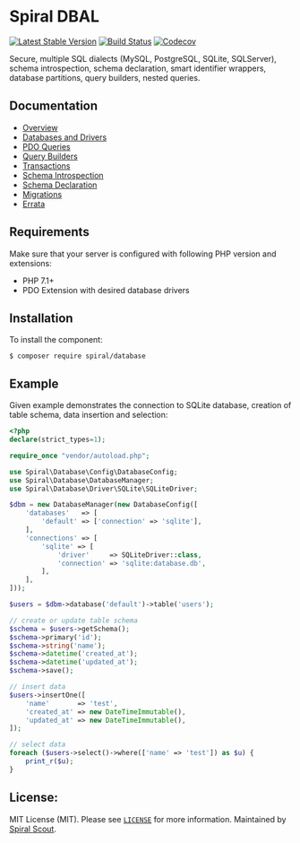 Spiral DBAL
========
[![Latest Stable Version](https://poser.pugx.org/spiral/database/v/stable)](https://packagist.org/packages/spiral/database) 
[![Build Status](https://travis-ci.org/spiral/database.svg?branch=master)](https://travis-ci.org/spiral/database)
[![Codecov](https://codecov.io/gh/spiral/database/branch/master/graph/badge.svg)](https://codecov.io/gh/spiral/database/)

Secure, multiple SQL dialects (MySQL, PostgreSQL, SQLite, SQLServer), schema introspection, schema declaration, smart identifier wrappers, database partitions, query builders, nested queries.

Documentation
--------
* [Overview](https://github.com/spiral/docs/blob/master/database/overview.md)
* [Databases and Drivers](https://github.com/spiral/docs/blob/master/database/databases.md)
* [PDO Queries](https://github.com/spiral/docs/blob/master/database/pdo.md)
* [Query Builders](https://github.com/spiral/docs/blob/master/database/builders.md)
* [Transactions](https://github.com/spiral/docs/blob/master/database/transactions.md)
* [Schema Introspection](https://github.com/spiral/docs/blob/master/database/introspection.md)
* [Schema Declaration](https://github.com/spiral/docs/blob/master/database/declaration.md)
* [Migrations](https://github.com/spiral/docs/blob/master/database/migrations.md)
* [Errata](https://github.com/spiral/docs/blob/master/database/errata.md)

Requirements
--------
Make sure that your server is configured with following PHP version and extensions:
* PHP 7.1+
* PDO Extension with desired database drivers

## Installation
To install the component:

```
$ composer require spiral/database
```

## Example
Given example demonstrates the connection to SQLite database, creation of table schema, data insertion and selection:

```php
<?php
declare(strict_types=1);

require_once "vendor/autoload.php";

use Spiral\Database\Config\DatabaseConfig;
use Spiral\Database\DatabaseManager;
use Spiral\Database\Driver\SQLite\SQLiteDriver;

$dbm = new DatabaseManager(new DatabaseConfig([
    'databases'   => [
        'default' => ['connection' => 'sqlite'],
    ],
    'connections' => [
        'sqlite' => [
            'driver'     => SQLiteDriver::class,
            'connection' => 'sqlite:database.db',
        ],
    ],
]));

$users = $dbm->database('default')->table('users');

// create or update table schema
$schema = $users->getSchema();
$schema->primary('id');
$schema->string('name');
$schema->datetime('created_at');
$schema->datetime('updated_at');
$schema->save();

// insert data
$users->insertOne([
    'name'       => 'test',
    'created_at' => new DateTimeImmutable(),
    'updated_at' => new DateTimeImmutable(),  
]);

// select data
foreach ($users->select()->where(['name' => 'test']) as $u) {
    print_r($u);
}
```

License:
--------
MIT License (MIT). Please see [`LICENSE`](./LICENSE) for more information. Maintained by [Spiral Scout](https://spiralscout.com).
